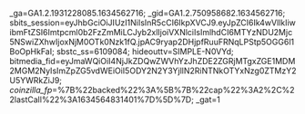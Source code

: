 _ga=GA1.2.1931228085.1634562716; _gid=GA1.2.750958682.1634562716; sbits_session=eyJhbGciOiJIUzI1NiIsInR5cCI6IkpXVCJ9.eyJpZCI6Ik4wVllkIiwibmFtZSI6Imtpcml0b2FzZmMiLCJyb2xlIjoiVXNlciIsImlhdCI6MTYzNDU2Mjc5NSwiZXhwIjoxNjM0OTk0Nzk1fQ.jpAC9ryap2DHjpfRuuFRNqLPStp5OGG6l1BoOpHkFaI; sbstc_ss=6109084; hideouttv=SIMPLE-N0VYd; bitmedia_fid=eyJmaWQiOiI4NjJkZDQwZWVhYzJhZDE2ZGRjMTgxZGE1MDM2MGM2NyIsImZpZG5vdWEiOiI5ODY2N2Y3YjllN2RiNTNkOTYxNzg0ZTMzY2U5YWRkZiJ9; _coinzilla_fp_=%7B%22backed%22%3A%5B%7B%22cap%22%3A2%2C%22lastCall%22%3A1634564831401%7D%5D%7D; _gat=1

